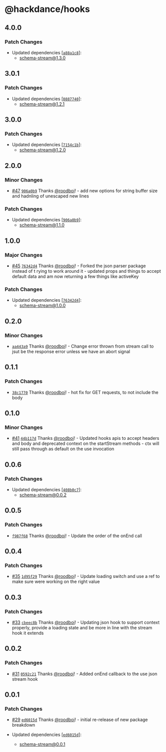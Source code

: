# @hackdance/hooks

## 4.0.0

### Patch Changes

- Updated dependencies [[`a88a1c8`](https://github.com/hack-dance/agents/commit/a88a1c84bb000a40913884f62beaecf76b6faab1)]:
  - schema-stream@1.3.0

## 3.0.1

### Patch Changes

- Updated dependencies [[`0887740`](https://github.com/hack-dance/agents/commit/088774077c5ec6b18b07709b1c3b0f34e7abc1f8)]:
  - schema-stream@1.2.1

## 3.0.0

### Patch Changes

- Updated dependencies [[`7154c1b`](https://github.com/hack-dance/agents/commit/7154c1b5883015bd9244189d7396ce530732dd13)]:
  - schema-stream@1.2.0

## 2.0.0

### Minor Changes

- [#47](https://github.com/hack-dance/agents/pull/47) [`906a0b9`](https://github.com/hack-dance/agents/commit/906a0b9c90228ccfa14ab0c4e1961f60a5cc5ca3) Thanks [@roodboi](https://github.com/roodboi)! - add new options for string buffer size and hadnling of unescaped new lines

### Patch Changes

- Updated dependencies [[`906a0b9`](https://github.com/hack-dance/agents/commit/906a0b9c90228ccfa14ab0c4e1961f60a5cc5ca3)]:
  - schema-stream@1.1.0

## 1.0.0

### Major Changes

- [#45](https://github.com/hack-dance/agents/pull/45) [`76342d4`](https://github.com/hack-dance/agents/commit/76342d4c40eee773887564432c97f931785ace33) Thanks [@roodboi](https://github.com/roodboi)! - Forked the json parser package instead of t rying to work around it - updated props and things to accept default data and am now returning a few things like activeKey

### Patch Changes

- Updated dependencies [[`76342d4`](https://github.com/hack-dance/agents/commit/76342d4c40eee773887564432c97f931785ace33)]:
  - schema-stream@1.0.0

## 0.2.0

### Minor Changes

- [`aa443a9`](https://github.com/hack-dance/agents/commit/aa443a9336664816c84582ee68dff3b239dd7083) Thanks [@roodboi](https://github.com/roodboi)! - Change error thrown from stream call to jsut be the response error unless we have an abort signal

## 0.1.1

### Patch Changes

- [`38c1770`](https://github.com/hack-dance/agents/commit/38c17700b1e0eda0013f7d98dec970be1e7b4509) Thanks [@roodboi](https://github.com/roodboi)! - hot fix for GET requests, to not include the body

## 0.1.0

### Minor Changes

- [#41](https://github.com/hack-dance/agents/pull/41) [`44b117d`](https://github.com/hack-dance/agents/commit/44b117dbd270eaca14bfa295cb5bdfe06a645e51) Thanks [@roodboi](https://github.com/roodboi)! - Updated hooks apis to accept headers and body and deprecated context on the startStream methods - ctx will still pass through as default on the use invocation

## 0.0.6

### Patch Changes

- Updated dependencies [[`408b0c7`](https://github.com/hack-dance/agents/commit/408b0c746a93bdc800cbe09363995408d1df94d7)]:
  - schema-stream@0.0.2

## 0.0.5

### Patch Changes

- [`f987f68`](https://github.com/hack-dance/agents/commit/f987f680a29b95d4df2c0e3060eeca1320743a12) Thanks [@roodboi](https://github.com/roodboi)! - Update the order of the onEnd call

## 0.0.4

### Patch Changes

- [#35](https://github.com/hack-dance/agents/pull/35) [`1d95f29`](https://github.com/hack-dance/agents/commit/1d95f29a0ed209228cbbd729be6bb372a57b9c1b) Thanks [@roodboi](https://github.com/roodboi)! - Update loading switch and use a ref to make sure were working on the right value

## 0.0.3

### Patch Changes

- [#33](https://github.com/hack-dance/agents/pull/33) [`cbeec8b`](https://github.com/hack-dance/agents/commit/cbeec8bfe8ef85cae14f42d88f13d66d9f7e2795) Thanks [@roodboi](https://github.com/roodboi)! - Updating json hook to support context properly, provide a loading state and be more in line with the stream hook it extends

## 0.0.2

### Patch Changes

- [#31](https://github.com/hack-dance/agents/pull/31) [`0592c21`](https://github.com/hack-dance/agents/commit/0592c212a86586551845db8b31b5059c75ce490d) Thanks [@roodboi](https://github.com/roodboi)! - Added onEnd callback to the use json stream hook

## 0.0.1

### Patch Changes

- [#29](https://github.com/hack-dance/agents/pull/29) [`ed6015d`](https://github.com/hack-dance/agents/commit/ed6015d732b690f960045bdb500be7924f4d59ff) Thanks [@roodboi](https://github.com/roodboi)! - initial re-release of new package breakdown

- Updated dependencies [[`ed6015d`](https://github.com/hack-dance/agents/commit/ed6015d732b690f960045bdb500be7924f4d59ff)]:
  - schema-stream@0.0.1
